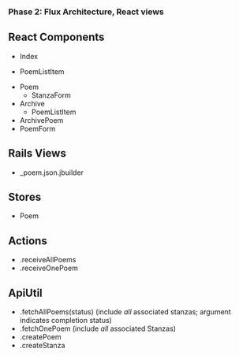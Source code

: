 ### Phase 2: Flux Architecture, React views

## React Components
* Index
 - PoemListItem
* Poem
    - StanzaForm
* Archive
  - PoemListItem
* ArchivePoem
* PoemForm

## Rails Views
* _poem.json.jbuilder

## Stores
* Poem

## Actions
* .receiveAllPoems
* .receiveOnePoem

## ApiUtil
* .fetchAllPoems(status) (include *all* associated stanzas; argument indicates completion status)
* .fetchOnePoem (include *all* associated Stanzas)
* .createPoem
* .createStanza
